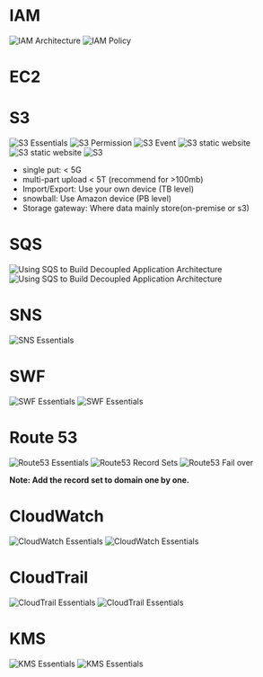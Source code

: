 # IAM
![IAM Architecture](images/IAM1.PNG)
![IAM Policy](images/IAM2.PNG)

# EC2


# S3
![S3 Essentials](images/S31.PNG)
![S3 Permission](images/S32.PNG)
![S3 Event](images/S33.PNG)
![S3 static website](images/S34.PNG)
![S3 static website](images/S35.PNG)
![S3](images/S36.PNG)

* single put: < 5G
* multi-part upload < 5T (recommend for >100mb)
* Import/Export: Use your own device (TB level)
* snowball: Use Amazon device (PB level)
* Storage gateway: Where data mainly store(on-premise or s3)

# SQS
![Using SQS to Build Decoupled Application Architecture](images/SQS1.PNG)
![Using SQS to Build Decoupled Application Architecture](images/SQS2.PNG)


# SNS
![SNS Essentials](images/SNS1.PNG)

# SWF
![SWF Essentials](images/SWF1.PNG)
![SWF Essentials](images/SWF2.PNG)


# Route 53
![Route53 Essentials](images/Route531.PNG)
![Route53 Record Sets](images/Route532.PNG)
![Route53 Fail over](images/Route533.PNG)

**Note: Add the record set to domain one by one.**

# CloudWatch
![CloudWatch Essentials](images/CloudWatch1.PNG)
![CloudWatch Essentials](images/CloudWatch2.PNG)

# CloudTrail
![CloudTrail Essentials](images/CloudTrail1.PNG)
![CloudTrail Essentials](images/CloudTrail2.PNG)

# KMS
![KMS Essentials](images/KMS1.PNG)
![KMS Essentials](images/KMS2.PNG)
